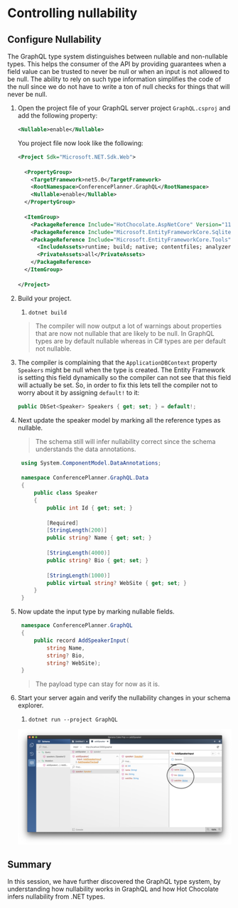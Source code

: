
# Controlling nullability

## Configure Nullability

The GraphQL type system distinguishes between nullable and non-nullable types. This helps the consumer of the API by providing guarantees when a field value can be trusted to never be null or when an input is not allowed to be null. The ability to rely on such type information simplifies the code of the null since we do not have to write a ton of null checks for things that will never be null.

1. Open the project file of your GraphQL server project `GraphQL.csproj` and add the following property:

   ```xml
   <Nullable>enable</Nullable>
   ```

   You project file now look like the following:

   ```xml
   <Project Sdk="Microsoft.NET.Sdk.Web">

     <PropertyGroup>
       <TargetFramework>net5.0</TargetFramework>
       <RootNamespace>ConferencePlanner.GraphQL</RootNamespace>
       <Nullable>enable</Nullable>
     </PropertyGroup>

     <ItemGroup>
       <PackageReference Include="HotChocolate.AspNetCore" Version="11.0.0-rc.2" />
       <PackageReference Include="Microsoft.EntityFrameworkCore.Sqlite" Version="5.0.0" />
       <PackageReference Include="Microsoft.EntityFrameworkCore.Tools" Version="5.0.0">
         <IncludeAssets>runtime; build; native; contentfiles; analyzers; buildtransitive</IncludeAssets>
         <PrivateAssets>all</PrivateAssets>
       </PackageReference>
     </ItemGroup>

   </Project>
   ```

1. Build your project.
   1. `dotnet build`

   > The compiler will now output a lot of warnings about properties that are now not nullable that are likely to be null. In GraphQL types are by default nullable whereas in C# types are per default not nullable.

1. The compiler is complaining that the `ApplicationDBContext` property `Speakers` might be null when the type is created. The Entity Framework is setting this field dynamically so the compiler can not see that this field will actually be set. So, in order to fix this lets tell the compiler not to worry about it by assigning `default!` to it:

   ```csharp
   public DbSet<Speaker> Speakers { get; set; } = default!;
   ```

1. Next update the speaker model by marking all the reference types as nullable.

   > The schema still will infer nullability correct since the schema understands the data annotations.

   ```csharp
    using System.ComponentModel.DataAnnotations;

    namespace ConferencePlanner.GraphQL.Data
    {
        public class Speaker
        {
            public int Id { get; set; }

            [Required]
            [StringLength(200)]
            public string? Name { get; set; }

            [StringLength(4000)]
            public string? Bio { get; set; }

            [StringLength(1000)]
            public virtual string? WebSite { get; set; }
        }
    }
   ```

1. Now update the input type by marking nullable fields.

   ```csharp
    namespace ConferencePlanner.GraphQL
    {
        public record AddSpeakerInput(
            string Name,
            string? Bio,
            string? WebSite);
    }
   ```

   > The payload type can stay for now as it is.

1. Start your server again and verify the nullability changes in your schema explorer.

   1. `dotnet run --project GraphQL`

   ![Query speaker names](images/39-bcp-verify-nullability.png)

## Summary

In this session, we have further discovered the GraphQL type system, by understanding how nullability works in GraphQL and how Hot Chocolate infers nullability from .NET types.
